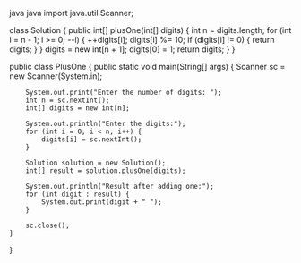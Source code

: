 java
java
import java.util.Scanner;

class Solution {
    public int[] plusOne(int[] digits) {
        int n = digits.length;
        for (int i = n - 1; i >= 0; --i) {
            ++digits[i];
            digits[i] %= 10;
            if (digits[i] != 0) {
                return digits;
            }
        }
        digits = new int[n + 1];
        digits[0] = 1;
        return digits;
    }
}

public class PlusOne {
    public static void main(String[] args) {
        Scanner sc = new Scanner(System.in);

        System.out.print("Enter the number of digits: ");
        int n = sc.nextInt();
        int[] digits = new int[n];

        System.out.println("Enter the digits:");
        for (int i = 0; i < n; i++) {
            digits[i] = sc.nextInt();
        }

        Solution solution = new Solution();
        int[] result = solution.plusOne(digits);

        System.out.println("Result after adding one:");
        for (int digit : result) {
            System.out.print(digit + " ");
        }

        sc.close();
    }
}

